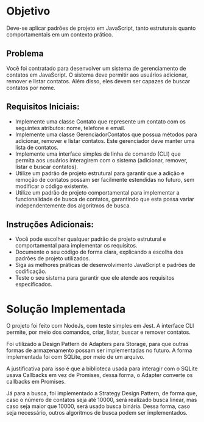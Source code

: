 # Objetivo

Deve-se aplicar padrões de projeto em JavaScript, tanto estruturais quanto comportamentais em um contexto prático.

## Problema

Você foi contratado para desenvolver um sistema de gerenciamento de contatos em JavaScript. O sistema deve permitir aos usuários adicionar, remover e listar contatos. Além disso, eles devem ser capazes de buscar contatos por nome.

## Requisitos Iniciais:

- Implemente uma classe Contato que represente um contato com os seguintes atributos: nome, telefone e email.
- Implemente uma classe GerenciadorContatos que possua métodos para adicionar, remover e listar contatos. Este gerenciador deve manter uma lista de contatos.
- Implemente uma interface simples de linha de comando (CLI) que permita aos usuários interagirem com o sistema (adicionar, remover, listar e buscar contatos).
- Utilize um padrão de projeto estrutural para garantir que a adição e remoção de contatos possam ser facilmente estendidas no futuro, sem modificar o código existente.
- Utilize um padrão de projeto comportamental para implementar a funcionalidade de busca de contatos, garantindo que esta possa variar independentemente dos algoritmos de busca.
    
## Instruções Adicionais:

- Você pode escolher qualquer padrão de projeto estrutural e comportamental para implementar os requisitos.
- Documente o seu código de forma clara, explicando a escolha dos padrões de projeto utilizados.
- Siga as melhores práticas de desenvolvimento JavaScript e padrões de codificação.
- Teste o seu sistema para garantir que ele atende aos requisitos especificados.

# Solução Implementada

O projeto foi feito com NodeJs, com teste simples em Jest. A interface CLI 
permite, por meio dos comandos, criar, listar, buscar e remover contatos.

Foi utilizado a Design Pattern de Adapters para Storage, para que outras formas
de armazenamento possam ser implementadas no futuro. A forma implementada foi
com SQLite, por meio de um arquivo. 

A justificativa para isso é que a biblioteca usada para interagir com o 
SQLite usava Callbacks em vez de Promises, dessa forma, o Adapter converte os 
callbacks em Promises.

Já para a busca, foi implementado a Strategy Design Pattern, de forma que, caso
o número de contatos seja até 10000, será realizado busca linear, mas caso
seja maior que 10000, será usado busca binária. Dessa forma, caso seja 
necessário, outros algoritmos de busca podem ser implementados.
